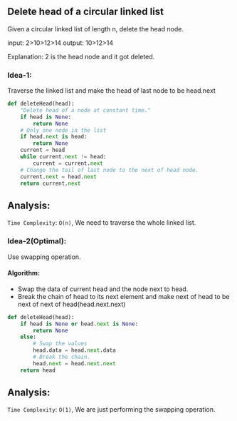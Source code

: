 ## Delete head of a circular linked list

Given a circular linked list of length n, delete the head node.

input: 2>10>12>14
output: 10>12>14

Explanation: 2 is the head node and it got deleted.

### Idea-1:

Traverse the linked list and make the head of last node to be head.next

```py
def deleteHead(head):
    "Delete head of a node at constant time."
    if head is None:
        return None
    # Only one node in the list
    if head.next is head:
        return None
    current = head
    while current.next != head:
        current = current.next
    # Change the tail of last node to the next of head node.
    current.next = head.next
    return current.next


```

## Analysis:

`Time Complexity`: `O(n)`, We need to traverse the whole linked list.

### Idea-2(Optimal):

Use swapping operation.

#### Algorithm:

- Swap the data of current head and the node next to head.
- Break the chain of head to its next element and make next of head to be next of next of head(head.next.next)

```py
def deleteHead(head):
    if head is None or head.next is None:
        return None
    else:
        # Swap the values
        head.data = head.next.data
        # Break the chain.
        head.next = head.next.next
    return head

```

## Analysis:

`Time Complexity`: `O(1)`, We are just performing the swapping operation.
